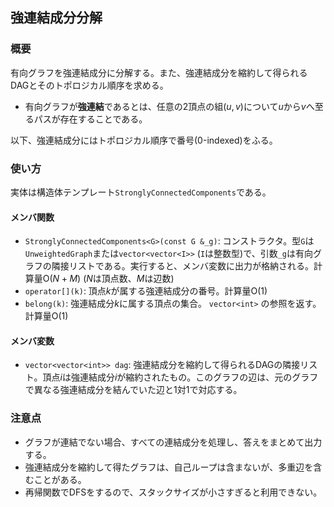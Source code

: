 ## 強連結成分分解

### 概要

有向グラフを強連結成分に分解する。また、強連結成分を縮約して得られるDAGとそのトポロジカル順序を求める。

- 有向グラフが**強連結**であるとは、任意の$2$頂点の組$(u,v)$について$u$から$v$へ至るパスが存在することである。

以下、強連結成分にはトポロジカル順序で番号($0$-indexed)をふる。

### 使い方

実体は構造体テンプレート`StronglyConnectedComponents`である。

#### メンバ関数

- `StronglyConnectedComponents<G>(const G &_g)`: コンストラクタ。型`G`は`UnweightedGraph`または`vector<vector<I>>` (`I`は整数型)で、引数`_g`は有向グラフの隣接リストである。実行すると、メンバ変数に出力が格納される。計算量$\mathrm{O}(N+M)$ ($N$は頂点数、$M$は辺数)
- `operator[](k)`: 頂点$k$が属する強連結成分の番号。計算量$\mathrm{O}(1)$
- `belong(k)`: 強連結成分$k$に属する頂点の集合。 `vector<int>` の参照を返す。計算量$\mathrm{O}(1)$

#### メンバ変数

- `vector<vector<int>> dag`: 強連結成分を縮約して得られるDAGの隣接リスト。頂点$i$は強連結成分$i$が縮約されたもの。このグラフの辺は、元のグラフで異なる強連結成分を結んでいた辺と1対1で対応する。

### 注意点

- グラフが連結でない場合、すべての連結成分を処理し、答えをまとめて出力する。
- 強連結成分を縮約して得たグラフは、自己ループは含まないが、多重辺を含むことがある。
- 再帰関数でDFSをするので、スタックサイズが小さすぎると利用できない。
